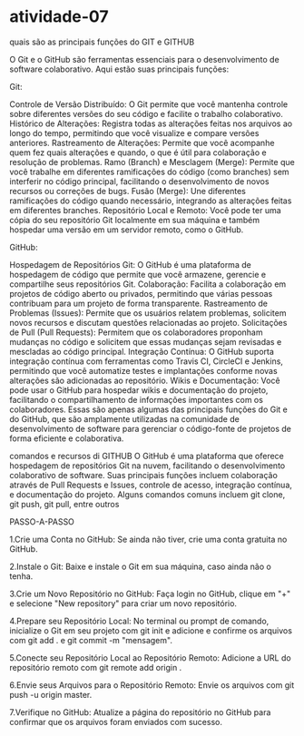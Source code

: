 # atividade-07
quais são as principais funções do GIT e GITHUB

O Git e o GitHub são ferramentas essenciais para o desenvolvimento de software colaborativo. Aqui estão suas principais funções:

Git:

Controle de Versão Distribuído: O Git permite que você mantenha controle sobre diferentes versões do seu código e facilite o trabalho colaborativo.
Histórico de Alterações: Registra todas as alterações feitas nos arquivos ao longo do tempo, permitindo que você visualize e compare versões anteriores.
Rastreamento de Alterações: Permite que você acompanhe quem fez quais alterações e quando, o que é útil para colaboração e resolução de problemas.
Ramo (Branch) e Mesclagem (Merge): Permite que você trabalhe em diferentes ramificações do código (como branches) sem interferir no código principal, facilitando o desenvolvimento de novos recursos ou correções de bugs.
Fusão (Merge): Une diferentes ramificações do código quando necessário, integrando as alterações feitas em diferentes branches.
Repositório Local e Remoto: Você pode ter uma cópia do seu repositório Git localmente em sua máquina e também hospedar uma versão em um servidor remoto, como o GitHub.

GitHub:

Hospedagem de Repositórios Git: O GitHub é uma plataforma de hospedagem de código que permite que você armazene, gerencie e compartilhe seus repositórios Git.
Colaboração: Facilita a colaboração em projetos de código aberto ou privados, permitindo que várias pessoas contribuam para um projeto de forma transparente.
Rastreamento de Problemas (Issues): Permite que os usuários relatem problemas, solicitem novos recursos e discutam questões relacionadas ao projeto.
Solicitações de Pull (Pull Requests): Permitem que os colaboradores proponham mudanças no código e solicitem que essas mudanças sejam revisadas e mescladas ao código principal.
Integração Contínua: O GitHub suporta integração contínua com ferramentas como Travis CI, CircleCI e Jenkins, permitindo que você automatize testes e implantações conforme novas alterações são adicionadas ao repositório.
Wikis e Documentação: Você pode usar o GitHub para hospedar wikis e documentação do projeto, facilitando o compartilhamento de informações importantes com os colaboradores.
Essas são apenas algumas das principais funções do Git e do GitHub, que são amplamente utilizadas na comunidade de desenvolvimento de software para gerenciar o código-fonte de projetos de forma eficiente e colaborativa.




comandos e recursos di GITHUB
O GitHub é uma plataforma que oferece hospedagem de repositórios Git na nuvem, facilitando o desenvolvimento colaborativo de software. Suas principais funções incluem colaboração através de Pull Requests e Issues, controle de acesso, integração contínua, e documentação do projeto. Alguns comandos comuns incluem git clone, git push, git pull, entre outros


PASSO-A-PASSO

1.Crie uma Conta no GitHub: Se ainda não tiver, crie uma conta gratuita no GitHub.

2.Instale o Git: Baixe e instale o Git em sua máquina, caso ainda não o tenha.

3.Crie um Novo Repositório no GitHub: Faça login no GitHub, clique em "+" e selecione "New repository" para criar um novo repositório.

4.Prepare seu Repositório Local: No terminal ou prompt de comando, inicialize o Git em seu projeto com git init e adicione e confirme os arquivos com git add . e git commit -m "mensagem".

5.Conecte seu Repositório Local ao Repositório Remoto: Adicione a URL do repositório remoto com git remote add origin <URL>.

6.Envie seus Arquivos para o Repositório Remoto: Envie os arquivos com git push -u origin master.

7.Verifique no GitHub: Atualize a página do repositório no GitHub para confirmar que os arquivos foram enviados com sucesso.


